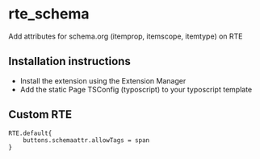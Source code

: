 # rte_schema
Add attributes for schema.org (itemprop, itemscope, itemtype) on RTE

## Installation instructions

* Install the extension using the Extension Manager
* Add the static Page TSConfig (typoscript) to your typoscript template

## Custom RTE

```
RTE.default{
    buttons.schemaattr.allowTags = span
}
```
